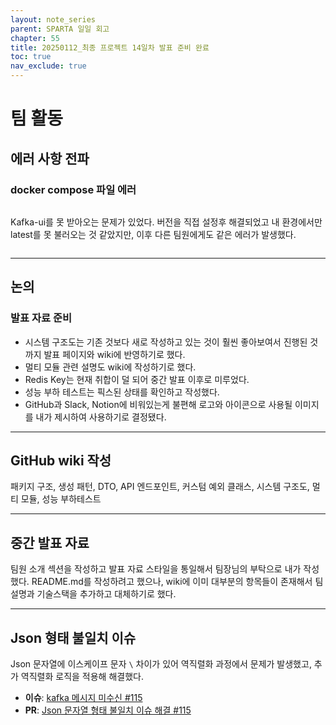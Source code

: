 ```yaml
---
layout: note_series
parent: SPARTA 일일 회고
chapter: 55
title: 20250112_최종 프로젝트 14일차 발표 준비 완료
toc: true
nav_exclude: true
---
```


# 팀 활동
## 에러 사항 전파
### docker compose 파일 에러

<img class="cdn-img" id="250112-docker-compose-에러.png">

Kafka-ui를 못 받아오는 문제가 있었다. 버전을 직접 설정후 해결되었고 내 환경에서만 latest를 못 불러오는 것 같았지만, 이후 다른 팀원에게도 같은 에러가 발생했다.

<img class="cdn-img" id="250112-docker-compose-에러-2.png">



---

## 논의
### 발표 자료 준비
- 시스템 구조도는 기존 것보다 새로 작성하고 있는 것이 훨씬 좋아보여서 진행된 것까지 발표 페이지와 wiki에 반영하기로 했다.
- 멀티 모듈 관련 설명도 wiki에 작성하기로 했다.
- Redis Key는 현재 취합이 덜 되어 중간 발표 이후로 미루었다.
- 성능 부하 테스트는 픽스된 상태를 확인하고 작성했다.
- GitHub과 Slack, Notion에 비워있는게 불편해 로고와 아이콘으로 사용될 이미지를 내가 제시하여 사용하기로 결정됐다.

---

## GitHub wiki 작성
패키지 구조, 생성 패턴, DTO, API 엔드포인트, 커스텀 예외 클래스, 시스템 구조도, 멀티 모듈, 성능 부하테스트

---

## 중간 발표 자료
팀원 소개 섹션을 작성하고 발표 자료 스타일을 통일해서 팀장님의 부탁으로 내가 작성했다.
README.md를 작성하려고 했으나, wiki에 이미 대부분의 항목들이 존재해서 팀 설명과 기술스택을 추가하고 대체하기로 했다.

---

## Json 형태 불일치 이슈
Json 문자열에 이스케이프 문자 `\` 차이가 있어 역직렬화 과정에서 문제가 발생했고,
추가 역직렬화 로직을 적용해 해결했다.

- **이슈**: [kafka 메시지 미수신 #115](https://github.com/BobJool/Waiting-Reservation-Service/issues/115)
- **PR**: [Json 문자열 형태 불일치 이슈 해결 #115](https://github.com/BobJool/Waiting-Reservation-Service/pull/117)

